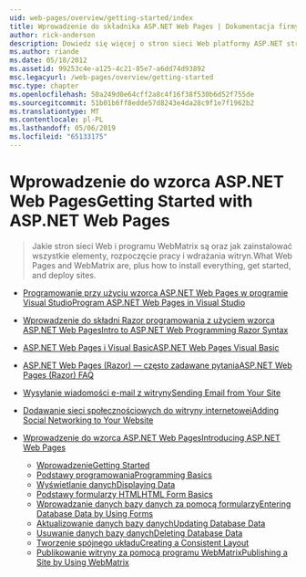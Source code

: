 ```yaml
---
uid: web-pages/overview/getting-started/index
title: Wprowadzenie do składnika ASP.NET Web Pages | Dokumentacja firmy Microsoft
author: rick-anderson
description: Dowiedz się więcej o stron sieci Web platformy ASP.NET strony sieci Web ASP.NET i Nowa składnia Razor oferują szybki, przystępny i nieskomplikowany sposób łączenia kodu serwera z HTML t...
ms.author: riande
ms.date: 05/18/2012
ms.assetid: 99253c4e-a125-4c21-85e7-a6dd74d93892
msc.legacyurl: /web-pages/overview/getting-started
msc.type: chapter
ms.openlocfilehash: 50a249d0e64cff2a8c4f16f38f530b6d52f755de
ms.sourcegitcommit: 51b01b6ff8edde57d8243e4da28c9f1e7f1962b2
ms.translationtype: MT
ms.contentlocale: pl-PL
ms.lasthandoff: 05/06/2019
ms.locfileid: "65133175"
---
```

# <a name="getting-started-with-aspnet-web-pages"></a><span data-ttu-id="8b60f-103">Wprowadzenie do wzorca ASP.NET Web Pages</span><span class="sxs-lookup"><span data-stu-id="8b60f-103">Getting Started with ASP.NET Web Pages</span></span>

> <span data-ttu-id="8b60f-104">Jakie stron sieci Web i programu WebMatrix są oraz jak zainstalować wszystkie elementy, rozpoczęcie pracy i wdrażania witryn.</span><span class="sxs-lookup"><span data-stu-id="8b60f-104">What Web Pages and WebMatrix are, plus how to install everything, get started, and deploy sites.</span></span>

- [<span data-ttu-id="8b60f-105">Programowanie przy użyciu wzorca ASP.NET Web Pages w programie Visual Studio</span><span class="sxs-lookup"><span data-stu-id="8b60f-105">Program ASP.NET Web Pages in Visual Studio</span></span>](program-asp-net-web-pages-in-visual-studio.md)
- [<span data-ttu-id="8b60f-106">Wprowadzenie do składni Razor programowania z użyciem wzorca ASP.NET Web Pages</span><span class="sxs-lookup"><span data-stu-id="8b60f-106">Intro to ASP.NET Web Programming Razor Syntax</span></span>](introducing-razor-syntax-c.md)
- [<span data-ttu-id="8b60f-107">ASP.NET Web Pages i Visual Basic</span><span class="sxs-lookup"><span data-stu-id="8b60f-107">ASP.NET Web Pages Visual Basic</span></span>](introducing-razor-syntax-vb.md)
- [<span data-ttu-id="8b60f-108">ASP.NET Web Pages (Razor) — często zadawane pytania</span><span class="sxs-lookup"><span data-stu-id="8b60f-108">ASP.NET Web Pages (Razor) FAQ</span></span>](aspnet-web-pages-razor-faq.md)
- [<span data-ttu-id="8b60f-109">Wysyłanie wiadomości e-mail z witryny</span><span class="sxs-lookup"><span data-stu-id="8b60f-109">Sending Email from Your Site</span></span>](11-adding-email-to-your-web-site.md)
- [<span data-ttu-id="8b60f-110">Dodawanie sieci społecznościowych do witryny internetowej</span><span class="sxs-lookup"><span data-stu-id="8b60f-110">Adding Social Networking to Your Website</span></span>](13-adding-social-networking-to-your-web-site.md)
- [<span data-ttu-id="8b60f-111">Wprowadzenie do wzorca ASP.NET Web Pages</span><span class="sxs-lookup"><span data-stu-id="8b60f-111">Introducing ASP.NET Web Pages</span></span>](introducing-aspnet-web-pages-2/index.md)

    - [<span data-ttu-id="8b60f-112">Wprowadzenie</span><span class="sxs-lookup"><span data-stu-id="8b60f-112">Getting Started</span></span>](introducing-aspnet-web-pages-2/getting-started.md)
    - [<span data-ttu-id="8b60f-113">Podstawy programowania</span><span class="sxs-lookup"><span data-stu-id="8b60f-113">Programming Basics</span></span>](introducing-aspnet-web-pages-2/intro-to-web-pages-programming.md)
    - [<span data-ttu-id="8b60f-114">Wyświetlanie danych</span><span class="sxs-lookup"><span data-stu-id="8b60f-114">Displaying Data</span></span>](introducing-aspnet-web-pages-2/displaying-data.md)
    - [<span data-ttu-id="8b60f-115">Podstawy formularzy HTML</span><span class="sxs-lookup"><span data-stu-id="8b60f-115">HTML Form Basics</span></span>](introducing-aspnet-web-pages-2/form-basics.md)
    - [<span data-ttu-id="8b60f-116">Wprowadzanie danych bazy danych za pomocą formularzy</span><span class="sxs-lookup"><span data-stu-id="8b60f-116">Entering Database Data by Using Forms</span></span>](introducing-aspnet-web-pages-2/entering-data.md)
    - [<span data-ttu-id="8b60f-117">Aktualizowanie danych bazy danych</span><span class="sxs-lookup"><span data-stu-id="8b60f-117">Updating Database Data</span></span>](introducing-aspnet-web-pages-2/updating-data.md)
    - [<span data-ttu-id="8b60f-118">Usuwanie danych bazy danych</span><span class="sxs-lookup"><span data-stu-id="8b60f-118">Deleting Database Data</span></span>](introducing-aspnet-web-pages-2/deleting-data.md)
    - [<span data-ttu-id="8b60f-119">Tworzenie spójnego układu</span><span class="sxs-lookup"><span data-stu-id="8b60f-119">Creating a Consistent Layout</span></span>](introducing-aspnet-web-pages-2/layouts.md)
    - [<span data-ttu-id="8b60f-120">Publikowanie witryny za pomocą programu WebMatrix</span><span class="sxs-lookup"><span data-stu-id="8b60f-120">Publishing a Site by Using WebMatrix</span></span>](introducing-aspnet-web-pages-2/publishing.md)
